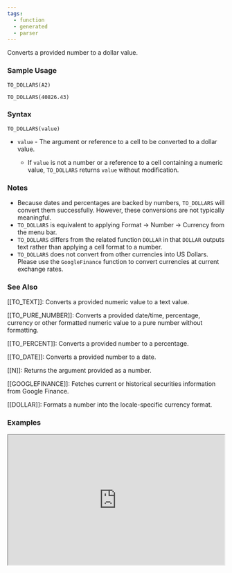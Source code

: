 ```yaml
---
tags:
  - function
  - generated
  - parser
---
```


Converts a provided number to a dollar value.

### Sample Usage

`TO_DOLLARS(A2)`

`TO_DOLLARS(40826.43)`

### Syntax

`TO_DOLLARS(value)`

* `value` - The argument or reference to a cell to be converted to a dollar value.

  + If `value` is not a number or a reference to a cell containing a numeric value, `TO_DOLLARS` returns `value` without modification.

### Notes

* Because dates and percentages are backed by numbers, `TO_DOLLARS` will convert them successfully. However, these conversions are not typically meaningful.
* `TO_DOLLARS` is equivalent to applying Format -> Number -> Currency from the menu bar.
* `TO_DOLLARS` differs from the related function `DOLLAR` in that `DOLLAR` outputs text rather than applying a cell format to a number.
* `TO_DOLLARS` does not convert from other currencies into US Dollars. Please use the `GoogleFinance` function to convert currencies at current exchange rates.

### See Also

[[TO_TEXT]]: Converts a provided numeric value to a text value.

[[TO_PURE_NUMBER]]: Converts a provided date/time, percentage, currency or other formatted numeric value to a pure number without formatting.

[[TO_PERCENT]]: Converts a provided number to a percentage.

[[TO_DATE]]: Converts a provided number to a date.

[[N]]: Returns the argument provided as a number.

[[GOOGLEFINANCE]]: Fetches current or historical securities information from Google Finance.

[[DOLLAR]]: Formats a number into the locale-specific currency format.

### Examples

<iframe height="300" src="https://docs.google.com/spreadsheet/pub?key=0As3tAuweYU9QdF9Sem5oRjBvelBUbG5YenpxVkIwVkE&amp;output=html" width="500"></iframe>